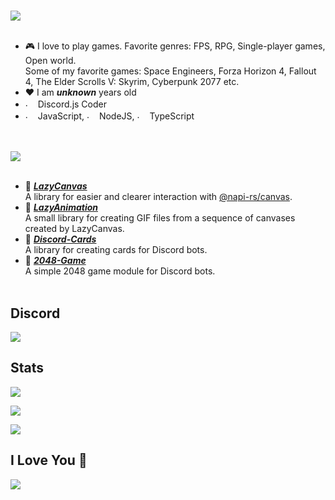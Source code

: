 #
<div>
<img src="https://i.imgur.com/mKcR3JW.png">
<br/>
<br/>


- 🎮 I love to play games. Favorite genres: FPS, RPG, Single-player games, Open world. <br/> 
Some of my favorite games: Space Engineers, Forza Horizon 4, Fallout 4, The Elder Scrolls V: Skyrim, Cyberpunk 2077 etc.
- ️❤️ I am ***unknown*** years old
- <img src="https://i.imgur.com/SuSbRGN.png" alt="." width="16" height="16"/> Discord.js Coder 
- <img src="https://i.imgur.com/Xjb867j.png" alt="." width="16" height="16"/> JavaScript, <img src="https://i.imgur.com/eZxBcrA.png" alt="." width="16" height="16"/> NodeJS, <img src="https://www.typescriptlang.org/favicon-32x32.png" alt="." width="16" height="16"/> TypeScript

<br/>
<br/>
<img src="https://i.imgur.com/LaxzN9B.png"><br/>
<br/>

- 🎨 [***LazyCanvas***](https://github.com/hitomihiumi/lazy-canvas-ts) <br/>
  A library for easier and clearer interaction with [@napi-rs/canvas](https://www.npmjs.com/package/@napi-rs/canvas).
- 🎥 [***LazyAnimation***](https://github.com/hitomihiumi/lazy-animation) <br/>
  A small library for creating GIF files from a sequence of canvases created by LazyCanvas.
- 🎴 [***Discord-Cards***](https://github.com/hitomihiumi/discord-cards) <br/>
  A library for creating cards for Discord bots.
- 🔢 [***2048-Game***](https://github.com/hitomihiumi/2048-game) <br/>
  A simple 2048 game module for Discord bots.
  <br/>
  <br/>
</div>

## Discord

<a href="https://discord.com/users/991777093312585808"  align="left">
    <img src="https://lanyard.cnrad.dev/api/991777093312585808?theme=dark&bg=655471&animated=true&idleMessage=%22I%20love%20you!%22&showDisplayName=true">
  </a>

## Stats

![](https://github-readme-stats.vercel.app/api/top-langs?username=hitomihiumi&show_icons=true&theme=synthwave&layout=compact)

![](https://github-readme-stats.vercel.app/api?username=hitomihiumi&show_icons=true&theme=synthwave&count_private=true&include_all_commits=true)

![](https://github-readme-streak-stats.herokuapp.com/?user=hitomihiumi&theme=synthwave)
## I Love You 💜

![](https://moe-counter.glitch.me/get/@hitomihiumi?theme=rule34)
